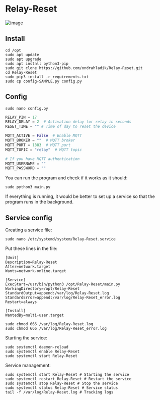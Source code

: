 # Relay-Reset

![image](pinout.jpg)

## Install

```console
cd /opt
sudo apt update
sudo apt upgrade
sudo apt install python3-pip
sudo git clone https://github.com/ondrahladik/Relay-Reset.git  
cd Relay-Reset
sudo pip3 install -r requirements.txt
sudo cp config-SAMPLE.py config.py
```

## Config
```console
sudo nano config.py
```

```python
RELAY_PIN = 17
RELAY_DELAY = 2  # Activation delay for relay in seconds
RESET_TIME = "" # Time of day to reset the device

MQTT_ACTIVE = False  # Enable MQTT
MQTT_BROKER = ""  # MQTT broker
MQTT_PORT = 1883  # MQTT port
MQTT_TOPIC = "relay"  # MQTT topic

# If you have MQTT authentication
MQTT_USERNAME = ""
MQTT_PASSWORD = ""
```
You can run the program and check if it works as it should:
```console
sudo python3 main.py
```
If everything is running, it would be better to set up a service so that the program runs in the background.

## Service config
Creating a service file:
```console
sudo nano /etc/systemd/system/Relay-Reset.service
```
Put these lines in the file:
```console
[Unit]
Description=Relay-Reset
After=network.target
Wants=network-online.target

[Service]
ExecStart=/usr/bin/python3 /opt/Relay-Reset/main.py
WorkingDirectory=/opt/Relay-Reset
StandardOutput=append:/var/log/Relay-Reset.log
StandardError=append:/var/log/Relay-Reset_error.log
Restart=always

[Install]
WantedBy=multi-user.target
```
```console
sudo chmod 666 /var/log/Relay-Reset.log
sudo chmod 666 /var/log/Relay-Reset_error.log
```
Starting the service:
```console
sudo systemctl daemon-reload
sudo systemctl enable Relay-Reset
sudo systemctl start Relay-Reset
```
Service management:
```console
sudo systemctl start Relay-Reset # Starting the service
sudo systemctl restart Relay-Reset # Restart the service
sudo systemctl stop Relay-Reset # Stop the service
sudo systemctl status Relay-Reset # Service status
tail -f /var/log/Relay-Reset.log # Tracking logs
```